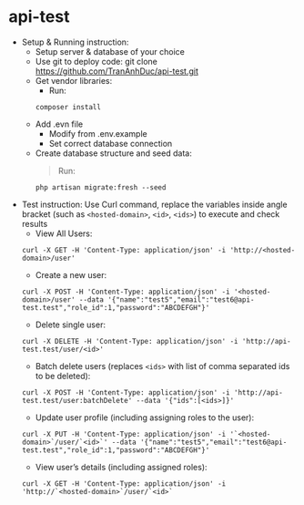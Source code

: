 # api-test

- Setup & Running instruction:
  - Setup server & database of your choice
  - Use git to deploy code: git clone https://github.com/TranAnhDuc/api-test.git
  - Get vendor libraries:
    - Run: 
    ```
    composer install
    ```
  - Add .evn file
    - Modify from .env.example
    - Set correct database connection
  - Create database structure and seed data:
    > Run:
    ```
    php artisan migrate:fresh --seed
    ```
- Test instruction: Use Curl command, replace the variables inside angle bracket (such as `<hosted-domain>`, `<id>`, `<ids>`) to execute and check results
  - View All Users:
  ```
  curl -X GET -H 'Content-Type: application/json' -i 'http://<hosted-domain>/user'
  ```
  - Create a new user:
  ```
  curl -X POST -H 'Content-Type: application/json' -i '<hosted-domain>/user' --data '{"name":"test5","email":"test6@api-test.test","role_id":1,"password":"ABCDEFGH"}'
  ```
  - Delete single user:
  ```
  curl -X DELETE -H 'Content-Type: application/json' -i 'http://api-test.test/user/<id>'
  ```
  - Batch delete users (replaces `<ids>` with list of comma separated ids to be deleted):
  ```
  curl -X POST -H 'Content-Type: application/json' -i 'http://api-test.test/user:batchDelete' --data '{"ids":[<ids>]}'
  ```
  - Update user profile (including assigning roles to the user):
  ```
  curl -X PUT -H 'Content-Type: application/json' -i '`<hosted-domain>`/user/`<id>`' --data '{"name":"test5","email":"test6@api-test.test","role_id":1,"password":"ABCDEFGH"}'
  ```
  - View user’s details (including assigned roles):
  ```
  curl -X GET -H 'Content-Type: application/json' -i 'http://`<hosted-domain>`/user/`<id>`
  ```